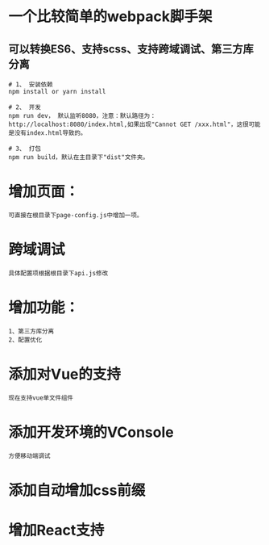 # 一个比较简单的webpack脚手架

## 可以转换ES6、支持scss、支持跨域调试、第三方库分离

```
# 1、 安装依赖
npm install or yarn install

# 2、 开发
npm run dev， 默认监听8080，注意：默认路径为：http://localhost:8080/index.html,如果出现"Cannot GET /xxx.html"，这很可能是没有index.html导致的。

# 3、 打包
npm run build，默认在主目录下"dist"文件夹。
```
# 增加页面：
    可直接在根目录下page-config.js中增加一项。
# 跨域调试
    具体配置项根据根目录下api.js修改
# 增加功能：
    1、第三方库分离
    2、配置优化
# 添加对Vue的支持
    现在支持vue单文件组件
# 添加开发环境的VConsole
    方便移动端调试
# 添加自动增加css前缀
# 增加React支持